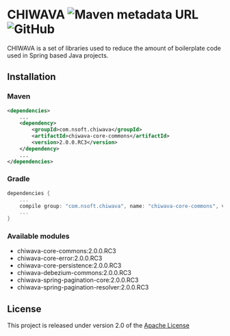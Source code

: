 # CHIWAVA ![Maven metadata URL](https://img.shields.io/maven-metadata/v?metadataUrl=https%3A%2F%2Frepo1.maven.org%2Fmaven2%2Fcom%2Fnsoft%2Fchiwava%2Fchiwava-parent%2Fmaven-metadata.xml&style=for-the-badge) ![GitHub](https://img.shields.io/github/license/nsftx/nsoft-chiwava?style=for-the-badge)

CHIWAVA is a set of libraries used to reduce the amount of boilerplate code used in Spring based Java projects.

## Installation

### Maven
```xml
<dependencies>
    ...
    <dependency>
        <groupId>com.nsoft.chiwava</groupId>
        <artifactId>chiwava-core-commons</artifactId>
        <version>2.0.0.RC3</version>
    </dependency>
    ...
</dependencies>
```

### Gradle
```groovy
dependencies {
    ...
    compile group: "com.nsoft.chiwava", name: "chiwava-core-commons", version: "2.0.0.RC3"
    ...
}
```

### Available modules
- chiwava-core-commons:2.0.0.RC3
- chiwava-core-error:2.0.0.RC3
- chiwava-core-persistence:2.0.0.RC3
- chiwava-debezium-commons:2.0.0.RC3
- chiwava-spring-pagination-core:2.0.0.RC3
- chiwava-spring-pagination-resolver:2.0.0.RC3

## License
This project is released under version 2.0 of the [Apache License](https://www.apache.org/licenses/LICENSE-2.0)
